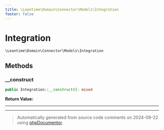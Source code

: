 ```yaml
---
title: \Leantime\Domain\Connector\Models\Integration
footer: false
---
```


# Integration




`\Leantime\Domain\Connector\Models\Integration`




## Methods

### __construct



```php
public Integration::__construct(): mixed
```









**Return Value:**





---


---
> Automatically generated from source code comments on 2024-09-22 using [phpDocumentor](http://www.phpdoc.org/)
